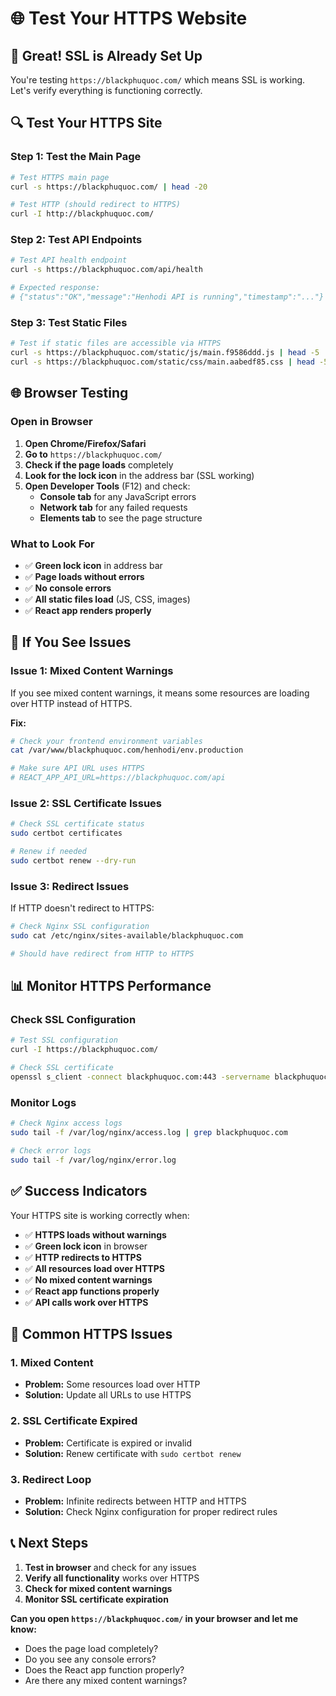 # 🌐 Test Your HTTPS Website

## 🎉 Great! SSL is Already Set Up

You're testing `https://blackphuquoc.com/` which means SSL is working. Let's verify everything is functioning correctly.

## 🔍 Test Your HTTPS Site

### Step 1: Test the Main Page
```bash
# Test HTTPS main page
curl -s https://blackphuquoc.com/ | head -20

# Test HTTP (should redirect to HTTPS)
curl -I http://blackphuquoc.com/
```

### Step 2: Test API Endpoints
```bash
# Test API health endpoint
curl -s https://blackphuquoc.com/api/health

# Expected response:
# {"status":"OK","message":"Henhodi API is running","timestamp":"..."}
```

### Step 3: Test Static Files
```bash
# Test if static files are accessible via HTTPS
curl -s https://blackphuquoc.com/static/js/main.f9586ddd.js | head -5
curl -s https://blackphuquoc.com/static/css/main.aabedf85.css | head -5
```

## 🌐 Browser Testing

### Open in Browser
1. **Open Chrome/Firefox/Safari**
2. **Go to** `https://blackphuquoc.com/`
3. **Check if the page loads** completely
4. **Look for the lock icon** in the address bar (SSL working)
5. **Open Developer Tools** (F12) and check:
   - **Console tab** for any JavaScript errors
   - **Network tab** for any failed requests
   - **Elements tab** to see the page structure

### What to Look For
- ✅ **Green lock icon** in address bar
- ✅ **Page loads without errors**
- ✅ **No console errors**
- ✅ **All static files load** (JS, CSS, images)
- ✅ **React app renders properly**

## 🔧 If You See Issues

### Issue 1: Mixed Content Warnings
If you see mixed content warnings, it means some resources are loading over HTTP instead of HTTPS.

**Fix:**
```bash
# Check your frontend environment variables
cat /var/www/blackphuquoc.com/henhodi/env.production

# Make sure API URL uses HTTPS
# REACT_APP_API_URL=https://blackphuquoc.com/api
```

### Issue 2: SSL Certificate Issues
```bash
# Check SSL certificate status
sudo certbot certificates

# Renew if needed
sudo certbot renew --dry-run
```

### Issue 3: Redirect Issues
If HTTP doesn't redirect to HTTPS:

```bash
# Check Nginx SSL configuration
sudo cat /etc/nginx/sites-available/blackphuquoc.com

# Should have redirect from HTTP to HTTPS
```

## 📊 Monitor HTTPS Performance

### Check SSL Configuration
```bash
# Test SSL configuration
curl -I https://blackphuquoc.com/

# Check SSL certificate
openssl s_client -connect blackphuquoc.com:443 -servername blackphuquoc.com
```

### Monitor Logs
```bash
# Check Nginx access logs
sudo tail -f /var/log/nginx/access.log | grep blackphuquoc.com

# Check error logs
sudo tail -f /var/log/nginx/error.log
```

## ✅ Success Indicators

Your HTTPS site is working correctly when:
- ✅ **HTTPS loads without warnings**
- ✅ **Green lock icon** in browser
- ✅ **HTTP redirects to HTTPS**
- ✅ **All resources load over HTTPS**
- ✅ **No mixed content warnings**
- ✅ **React app functions properly**
- ✅ **API calls work over HTTPS**

## 🚨 Common HTTPS Issues

### 1. Mixed Content
- **Problem:** Some resources load over HTTP
- **Solution:** Update all URLs to use HTTPS

### 2. SSL Certificate Expired
- **Problem:** Certificate is expired or invalid
- **Solution:** Renew certificate with `sudo certbot renew`

### 3. Redirect Loop
- **Problem:** Infinite redirects between HTTP and HTTPS
- **Solution:** Check Nginx configuration for proper redirect rules

## 📞 Next Steps

1. **Test in browser** and check for any issues
2. **Verify all functionality** works over HTTPS
3. **Check for mixed content warnings**
4. **Monitor SSL certificate expiration**

**Can you open `https://blackphuquoc.com/` in your browser and let me know:**
- Does the page load completely?
- Do you see any console errors?
- Does the React app function properly?
- Are there any mixed content warnings? 